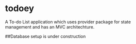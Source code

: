 # todoey

A To-do List application which uses provider package for state management and has an MVC architechture.

##Database setup is under construction

